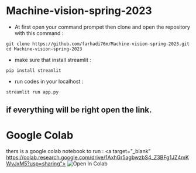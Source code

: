 # Machine-vision-spring-2023

* At first open your command prompet then clone and open the repository with this command :

```
git clone https://github.com/farhadi76m/Machine-vision-spring-2023.git
cd Machine-vision-spring-2023
```
* make sure that install streamlit :
```
pip install streamlit
```
* run codes in your localhost  :
```
streamlit run app.py
```
if everything will be right open the link.
---
# Google Colab
thers is a google colab notebook to run :
<a target="_blank" https://colab.research.google.com/drive/1AxhGr5agbwzbS4_Z3BFg1JZ4mKWvJxM5?usp=sharing">
  <img src="https://colab.research.google.com/assets/colab-badge.svg" alt="Open In Colab"/>
</a>
